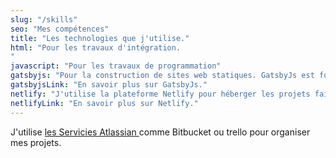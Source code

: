 ```yaml
---
slug: "/skills"
seo: "Mes compétences"
title: "Les technologies que j'utilise."
html: "Pour les travaux d'intégration.
"
javascript: "Pour les travaux de programmation"
gatsbyjs: "Pour la construction de sites web statiques. GatsbyJs est fondé sur"
gatsbyjsLink: "En savoir plus sur GatsbyJs."
netlify: "J'utilise la plateforme Netlify pour héberger les projets fait avec GatsbyJs"
netlifyLink: "En savoir plus sur Netlify."
---
```


 <p class="subtitle-mod">J'utilise
    <a
    class="atlassian-link"
    href="https://www.atlassian.com/"
    target="_blank"
    > les Servicies Atlassian
    </a>
    comme Bitbucket ou trello pour organiser mes projets.
</p>
